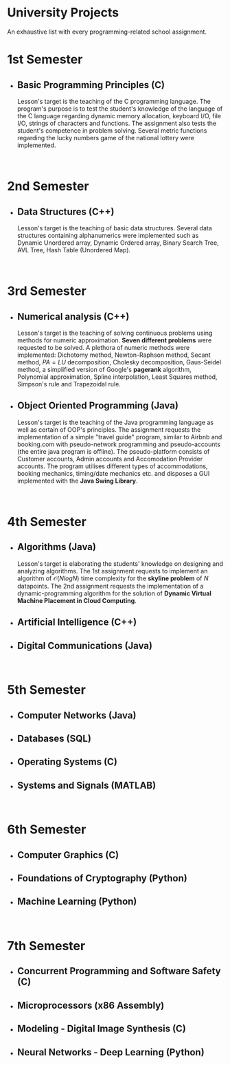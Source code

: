 # University Projects
An exhaustive list with every programming-related school assignment.

# 1st Semester
* ## Basic Programming Principles (C)
  Lesson's target is the teaching of the C programming language. The program's purpose is to test the student's knowledge of the language of the C language regarding dynamic memory allocation, keyboard I/O, file I/O, strings of characters and functions. The assignment also tests the student's competence in problem solving. Several metric functions regarding the lucky numbers game of the national lottery were implemented.
<br/>

# 2nd Semester
* ## Data Structures (C++)
  Lesson's target is the teaching of basic data structures. Several data structures containing alphanumerics were implemented such as Dynamic Unordered array, Dynamic Ordered array, Binary Search Tree, AVL Tree, Hash Table (Unordered Map). 
<br/>


# 3rd Semester
* ## Numerical analysis (C++)
  Lesson's target is the teaching of solving continuous problems using methods for numeric approximation. **Seven different problems** were requested to be solved. A plethora of numeric methods were implemented: Dichotomy method, Newton-Raphson method, Secant method, $PA = LU$ decomposition, Cholesky decomposition, Gaus-Seidel method, a simplified version of Google's **pagerank** algorithm, Polynomial approximation, Spline interpolation, Least Squares method, Simpson's rule and Trapezoidal rule.
* ## Object Oriented Programming (Java)
  Lesson's target is the teaching of the Java programming language as well as certain of OOP's principles. The assignment requests the implementation of a simple "travel guide" program, similar to Airbnb and booking.com with pseudo-network programming and pseudo-accounts (the entire java program is offline). The pseudo-platform consists of Customer accounts, Admin accounts and Accomodation Provider accounts. The program utilises different types of accommodations, booking mechanics, timing/date mechanics etc. and disposes a GUI implemented with the **Java Swing Library**.
<br/>


# 4th Semester
* ## Algorithms (Java)
  Lesson's target is elaborating the students' knowledge on designing and analyzing algorithms. The 1st assignment requests to implement an algorithm of $\mathcal{O}(N logN)$ time complexity for the **skyline problem** of $N$ datapoints. The 2nd assignment requests the implementation of a dynamic-programming algorithm for the solution of **Dynamic Virtual Machine Placement in Cloud Computing**.
* ## Artificial Intelligence (C++)
* ## Digital Communications (Java)
<br/>


# 5th Semester 
* ## Computer Networks (Java)
* ## Databases (SQL)
* ## Operating Systems (C)
* ## Systems and Signals (MATLAB)
<br/>


# 6th Semester
* ## Computer Graphics (C)
* ## Foundations of Cryptography (Python)
* ## Machine Learning (Python)
<br/>


# 7th Semester
* ## Concurrent Programming and Software Safety (C)
* ## Microprocessors (x86 Assembly)
* ## Modeling - Digital Image Synthesis (C)
* ## Neural Networks - Deep Learning (Python)
